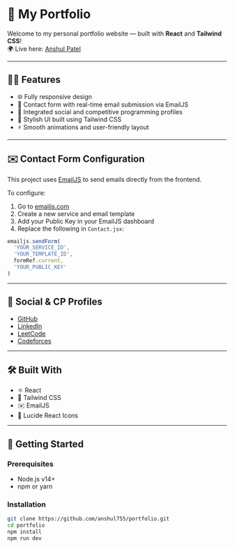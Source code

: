 # 🚀 My Portfolio

Welcome to my personal portfolio website — built with **React** and **Tailwind CSS**!  
🌍 Live here: [Anshul Patel](https://anshulpatel.vercel.app)

---

## 🧑‍💻 Features

- 🌐 Fully responsive design
- 💬 Contact form with real-time email submission via EmailJS
- 🔗 Integrated social and competitive programming profiles
- 🎨 Stylish UI built using Tailwind CSS
- ⚡ Smooth animations and user-friendly layout

---

## ✉️ Contact Form Configuration

This project uses [EmailJS](https://www.emailjs.com/) to send emails directly from the frontend.

To configure:

1. Go to [emailjs.com](https://www.emailjs.com/)
2. Create a new service and email template
3. Add your Public Key in your EmailJS dashboard
4. Replace the following in `Contact.jsx`:

```js
emailjs.sendForm(
  'YOUR_SERVICE_ID',
  'YOUR_TEMPLATE_ID',
  formRef.current,
  'YOUR_PUBLIC_KEY'
)
```

---

## 🔗 Social & CP Profiles

- [GitHub](https://github.com/anshul755)
- [LinkedIn](https://www.linkedin.com/in/anshul-patel-2b7241313/)
- [LeetCode](https://leetcode.com/anshul755)
- [Codeforces](https://codeforces.com/profile/anshul755)

---

## 🛠️ Built With

- ⚛️ React
- 🎨 Tailwind CSS
- ✉️ EmailJS
- 🧱 Lucide React Icons

---

## 🚀 Getting Started

### Prerequisites

- Node.js v14+
- npm or yarn

### Installation

```bash
git clone https://github.com/anshul755/portfolio.git
cd portfolio
npm install
npm run dev
```
